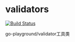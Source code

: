 # validators
[![Build Status](https://drone.storezhang.ruijc.com:20443/api/badges/luyu/server/status.svg)](https://drone.storezhang.ruijc.com:20443/luyu/server)

go-playground/validator工具类
